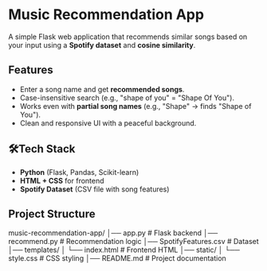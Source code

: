 # Music Recommendation App  

A simple Flask web application that recommends similar songs based on your input using a **Spotify dataset** and **cosine similarity**.  

##  Features  
- Enter a song name and get **recommended songs**.  
- Case-insensitive search (e.g., "shape of you" = "Shape Of You").  
- Works even with **partial song names** (e.g., "Shape" → finds "Shape of You").  
- Clean and responsive UI with a peaceful background.  

## 🛠️Tech Stack  
- **Python** (Flask, Pandas, Scikit-learn)  
- **HTML + CSS** for frontend  
- **Spotify Dataset** (CSV file with song features)  

## Project Structure  
music-recommendation-app/
│── app.py # Flask backend
│── recommend.py # Recommendation logic
│── SpotifyFeatures.csv # Dataset
│── templates/
│ └── index.html # Frontend HTML
│── static/
│ └── style.css # CSS styling
│── README.md # Project documentation
